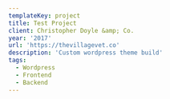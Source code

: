 ```yaml
---
templateKey: project
title: Test Project
client: Christopher Doyle &amp; Co.
year: '2017'
url: 'https://thevillagevet.co'
description: 'Custom wordpress theme build'
tags:
  - Wordpress
  - Frontend
  - Backend
---
```

